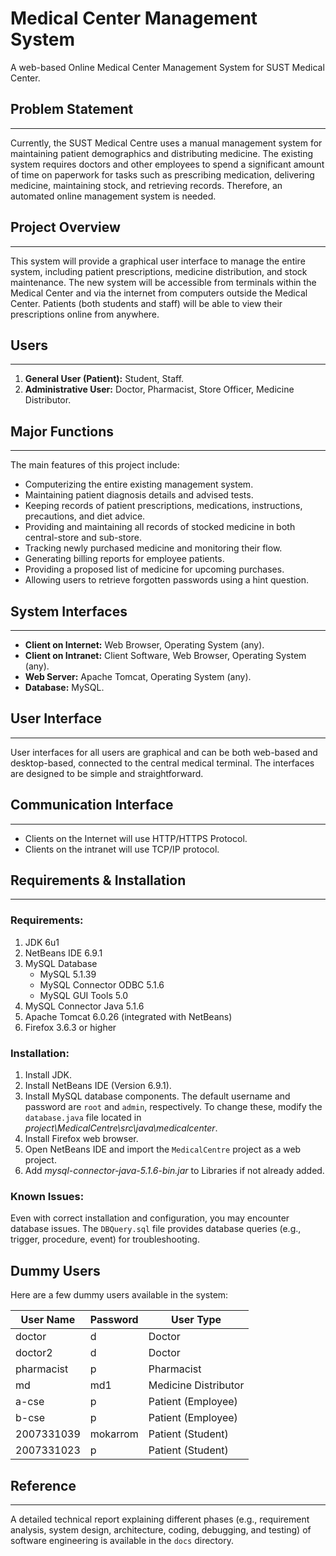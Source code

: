 # Medical Center Management System
A web-based Online Medical Center Management System for SUST Medical Center.

## Problem Statement
-----------------
Currently, the SUST Medical Centre uses a manual management system for maintaining patient demographics and distributing medicine. The existing system requires doctors and other employees to spend a significant amount of time on paperwork for tasks such as prescribing medication, delivering medicine, maintaining stock, and retrieving records. Therefore, an automated online management system is needed.

## Project Overview
----------------
This system will provide a graphical user interface to manage the entire system, including patient prescriptions, medicine distribution, and stock maintenance. The new system will be accessible from terminals within the Medical Center and via the internet from computers outside the Medical Center. Patients (both students and staff) will be able to view their prescriptions online from anywhere.

## Users
-----
1. **General User (Patient):** Student, Staff.
2. **Administrative User:** Doctor, Pharmacist, Store Officer, Medicine Distributor.

## Major Functions
---------------
The main features of this project include:
- Computerizing the entire existing management system.
- Maintaining patient diagnosis details and advised tests.
- Keeping records of patient prescriptions, medications, instructions, precautions, and diet advice.
- Providing and maintaining all records of stocked medicine in both central-store and sub-store.
- Tracking newly purchased medicine and monitoring their flow.
- Generating billing reports for employee patients.
- Providing a proposed list of medicine for upcoming purchases.
- Allowing users to retrieve forgotten passwords using a hint question.

## System Interfaces
-----------------
- **Client on Internet:** Web Browser, Operating System (any).
- **Client on Intranet:** Client Software, Web Browser, Operating System (any).
- **Web Server:** Apache Tomcat, Operating System (any).
- **Database:** MySQL.

## User Interface
--------------
User interfaces for all users are graphical and can be both web-based and desktop-based, connected to the central medical terminal. The interfaces are designed to be simple and straightforward.

## Communication Interface
-----------------------
- Clients on the Internet will use HTTP/HTTPS Protocol.
- Clients on the intranet will use TCP/IP protocol.

## Requirements & Installation
---------------------------
### Requirements:

1. JDK 6u1
2. NetBeans IDE 6.9.1
3. MySQL Database
   - MySQL 5.1.39
   - MySQL Connector ODBC 5.1.6
   - MySQL GUI Tools 5.0
4. MySQL Connector Java 5.1.6
5. Apache Tomcat 6.0.26 (integrated with NetBeans)
6. Firefox 3.6.3 or higher

### Installation:

1. Install JDK.
2. Install NetBeans IDE (Version 6.9.1).
3. Install MySQL database components. The default username and password are `root` and `admin`, respectively. To change these, modify the `database.java` file located in *project\MedicalCentre\src\java\medicalcenter*.
4. Install Firefox web browser.
5. Open NetBeans IDE and import the `MedicalCentre` project as a web project.
6. Add *mysql-connector-java-5.1.6-bin.jar* to Libraries if not already added.

### Known Issues:

Even with correct installation and configuration, you may encounter database issues. The `DBQuery.sql` file provides database queries (e.g., trigger, procedure, event) for troubleshooting.

## Dummy Users

Here are a few dummy users available in the system:

| User Name  | Password | User Type          |
|------------|----------|--------------------|
| doctor     | d        | Doctor             |
| doctor2    | d        | Doctor             |
| pharmacist | p        | Pharmacist         |
| md         | md1      | Medicine Distributor|
| a-cse      | p        | Patient (Employee) |
| b-cse      | p        | Patient (Employee) |
| 2007331039 | mokarrom | Patient (Student)  |
| 2007331023 | p        | Patient (Student)  |

## Reference
---------
A detailed technical report explaining different phases (e.g., requirement analysis, system design, architecture, coding, debugging, and testing) of software engineering is available in the `docs` directory.

